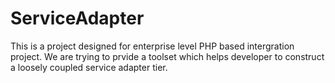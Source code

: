 ServiceAdapter
===============

This is a project designed for enterprise level PHP based intergration project. We are trying to prvide a toolset which helps developer to construct a loosely coupled service adapter tier.

 
